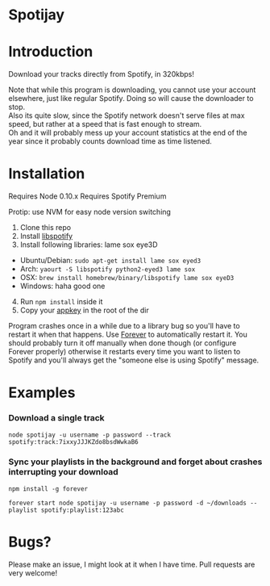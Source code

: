 Spotijay
========

# Introduction

Download your tracks directly from Spotify, in 320kbps!

Note that while this program is downloading, you cannot use your account elsewhere, just like regular Spotify. Doing so will cause the downloader to stop.  
Also its quite slow, since the Spotify network doesn't serve files at max speed, but rather at a speed that is fast enough to stream.  
Oh and it will probably mess up your account statistics at the end of the year since it probably counts download time as time listened.

# Installation

Requires Node 0.10.x
Requires Spotify Premium

Protip: use NVM for easy node version switching

1. Clone this repo
2. Install [libspotify](https://developer.spotify.com/technologies/libspotify/)
3. Install following libraries: lame sox eye3D
  - Ubuntu/Debian: `sudo apt-get install lame sox eyed3`
  - Arch: `yaourt -S libspotify python2-eyed3 lame sox`
  - OSX: `brew install homebrew/binary/libspotify lame sox eyeD3`
  - Windows: haha good one
4. Run `npm install` inside it
5. Copy your [appkey](https://developer.spotify.com/my-account/keys) in the root of the dir


Program crashes once in a while due to a library bug so you'll have to restart it when that happens. Use [Forever](https://www.npmjs.com/package/forever) to automatically restart it. You should probably turn it off manually when done though (or configure Forever properly) otherwise it restarts every time you want to listen to Spotify and you'll always get the "someone else is using Spotify" message.

# Examples

### Download a single track
```shell
node spotijay -u username -p password --track spotify:track:7ixxyJJJKZdo8bsdWwkaB6
```

### Sync your playlists in the background and forget about crashes interrupting your download
```shell
npm install -g forever

forever start node spotijay -u username -p password -d ~/downloads --playlist spotify:playlist:123abc
```

# Bugs?

Please make an issue, I might look at it when I have time. Pull requests are very welcome!
